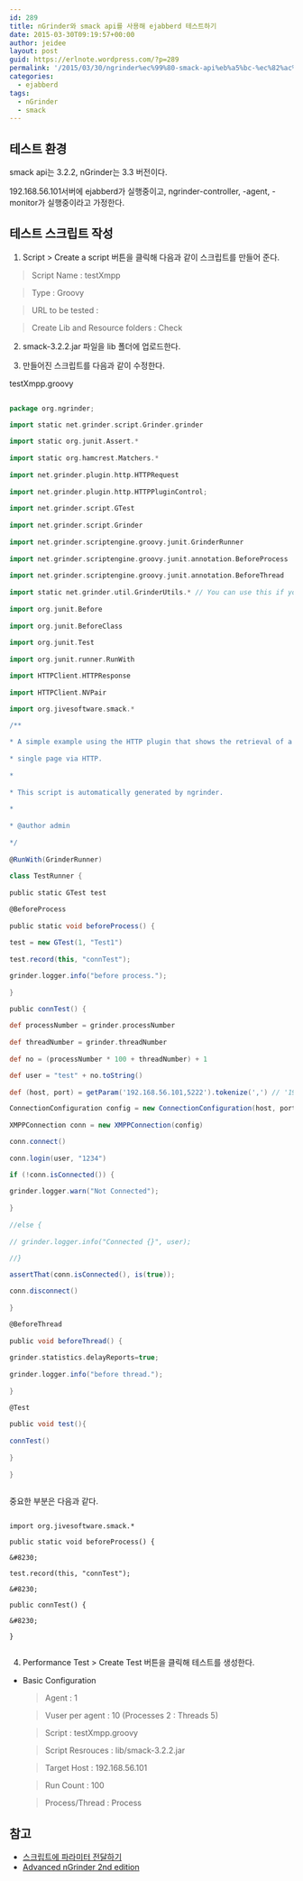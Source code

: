 ```yaml
---
id: 289
title: nGrinder와 smack api를 사용해 ejabberd 테스트하기
date: 2015-03-30T09:19:57+00:00
author: jeidee
layout: post
guid: https://erlnote.wordpress.com/?p=289
permalink: '/2015/03/30/ngrinder%ec%99%80-smack-api%eb%a5%bc-%ec%82%ac%ec%9a%a9%ed%95%b4-ejabberd-%ed%85%8c%ec%8a%a4%ed%8a%b8%ed%95%98%ea%b8%b0/'
categories:
  - ejabberd
tags:
  - nGrinder
  - smack
---
```

## 테스트 환경

smack api는 3.2.2, nGrinder는 3.3 버전이다.

192.168.56.101서버에 ejabberd가 실행중이고, ngrinder-controller, -agent, -monitor가 실행중이라고 가정한다.

## 테스트 스크립트 작성

1) Script > Create a script 버튼을 클릭해 다음과 같이 스크립트를 만들어 준다.

> Script Name : testXmpp
    
> Type : Groovy
    
> URL to be tested :
    
> Create Lib and Resource folders : Check 

2) smack-3.2.2.jar 파일을 lib 폴더에 업로드한다.

3) 만들어진 스크립트를 다음과 같이 수정한다.

testXmpp.groovy

```groovy
  
package org.ngrinder;

import static net.grinder.script.Grinder.grinder
  
import static org.junit.Assert.*
  
import static org.hamcrest.Matchers.*
  
import net.grinder.plugin.http.HTTPRequest
  
import net.grinder.plugin.http.HTTPPluginControl;
  
import net.grinder.script.GTest
  
import net.grinder.script.Grinder
  
import net.grinder.scriptengine.groovy.junit.GrinderRunner
  
import net.grinder.scriptengine.groovy.junit.annotation.BeforeProcess
  
import net.grinder.scriptengine.groovy.junit.annotation.BeforeThread
  
import static net.grinder.util.GrinderUtils.* // You can use this if you're using nGrinder after 3.2.3
  
import org.junit.Before
  
import org.junit.BeforeClass
  
import org.junit.Test
  
import org.junit.runner.RunWith

import HTTPClient.HTTPResponse
  
import HTTPClient.NVPair

import org.jivesoftware.smack.*

/**
   
* A simple example using the HTTP plugin that shows the retrieval of a
   
* single page via HTTP.
   
*
   
* This script is automatically generated by ngrinder.
   
*
   
* @author admin
   
*/
  
@RunWith(GrinderRunner)
  
class TestRunner {
      
public static GTest test

@BeforeProcess
      
public static void beforeProcess() {
          
test = new GTest(1, "Test1")
          
test.record(this, "connTest");

grinder.logger.info("before process.");
      
}

public connTest() {
          
def processNumber = grinder.processNumber
          
def threadNumber = grinder.threadNumber
          
def no = (processNumber * 100 + threadNumber) + 1

def user = "test" + no.toString()
          
def (host, port) = getParam('192.168.56.101,5222').tokenize(',') // '192.168.56.101,5222'.tokenize(',')

ConnectionConfiguration config = new ConnectionConfiguration(host, port.toInteger(), "bypass")
          
XMPPConnection conn = new XMPPConnection(config)

conn.connect()
          
conn.login(user, "1234")

if (!conn.isConnected()) {
              
grinder.logger.warn("Not Connected");
          
}
          
//else {
          
// grinder.logger.info("Connected {}", user);
          
//}

assertThat(conn.isConnected(), is(true));

conn.disconnect()
      
}

@BeforeThread
      
public void beforeThread() {
          
grinder.statistics.delayReports=true;
          
grinder.logger.info("before thread.");
      
}

@Test
      
public void test(){
          
connTest()
      
}
  
}
  
```

중요한 부분은 다음과 같다.

```
  
import org.jivesoftware.smack.*

public static void beforeProcess() {
          
&#8230;
          
test.record(this, "connTest");
          
&#8230;

public connTest() {
          
&#8230;
      
}
  
```

4) Performance Test > Create Test 버튼을 클릭해 테스트를 생성한다.

  * Basic Configuration
  
    > Agent : 1
  
    > Vuser per agent : 10 (Processes 2 : Threads 5)
  
    > Script : testXmpp.groovy
  
    > Script Resrouces : lib/smack-3.2.2.jar
  
    > Target Host : 192.168.56.101
  
    > Run Count : 100
  
    > Process/Thread : Process

## 참고

  * [스크립트에 파라미터 전달하기](http://junoyoon.tistory.com/entry/%EC%8A%A4%ED%81%AC%EB%A6%BD%ED%8A%B8%EC%97%90-%ED%8C%8C%EB%9D%BC%EB%AF%B8%ED%84%B0-%EC%A0%84%EB%8B%AC%ED%95%98%EA%B8%B0)
  * [Advanced nGrinder 2nd edition](http://www.slideshare.net/junhoyoon3994/advanced-ngrinder-2nd-edition-31708091)
